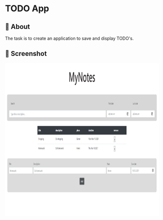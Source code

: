 # TODO App

## 🧐 About

The task is to create an application to save and display TODO's.

## 📸 Screenshot

<img src="https://github.com/JuliaSzymanska/Applications_in_interpreted_languages/blob/main/EX_2/.github/Screenshot.png" alt="Ex_1 screenshot" height="500"/>